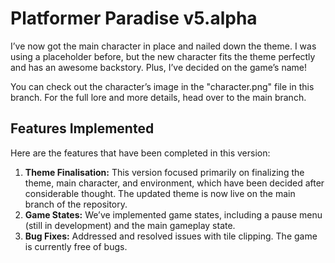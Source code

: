 # Platformer Paradise v5.alpha

I’ve now got the main character in place and nailed down the theme. I was using a placeholder before, but the new character fits the theme perfectly and has an awesome backstory. Plus, I’ve decided on the game’s name!

You can check out the character’s image in the "character.png" file in this branch. For the full lore and more details, head over to the main branch.
## Features Implemented

Here are the features that have been completed in this version:

1. **Theme Finalisation:** This version focused primarily on finalizing the theme, main character, and environment, which have been decided after considerable thought. The updated theme is now live on the main branch of the repository.
2. **Game States:** We’ve implemented game states, including a pause menu (still in development) and the main gameplay state.
3. **Bug Fixes:** Addressed and resolved issues with tile clipping. The game is currently free of bugs.




